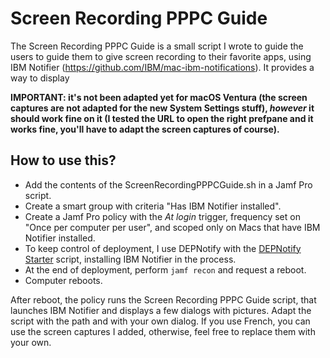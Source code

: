 # Screen Recording PPPC Guide

The Screen Recording PPPC Guide is a small script I wrote to guide the users to guide them to give screen recording to their favorite apps, using IBM Notifier (https://github.com/IBM/mac-ibm-notifications). It provides a way to display

**IMPORTANT: it's not been adapted yet for macOS Ventura (the screen captures are not adapted for the new System Settings stuff), *however* it should work fine on it (I tested the URL to open the right prefpane and it works fine, you'll have to adapt the screen captures of course).**

## How to use this?

- Add the contents of the ScreenRecordingPPPCGuide.sh in a Jamf Pro script.
- Create a smart group with criteria "Has IBM Notifier installed".
- Create a Jamf Pro policy with the *At login* trigger, frequency set on "Once per computer per user", and scoped only on Macs that have IBM Notifier installed.
- To keep control of deployment, I use DEPNotify with the [DEPNotify Starter](https://github.com/jamf/DEPNotify-Starter) script, installing IBM Notifier in the process.
- At the end of deployment, perform `jamf recon` and request a reboot.
- Computer reboots.

After reboot, the policy runs the Screen Recording PPPC Guide script, that launches IBM Notifier and displays a few dialogs with pictures. Adapt the script with the path and with your own dialog. If you use French, you can use the screen captures I added, otherwise, feel free to replace them with your own.


